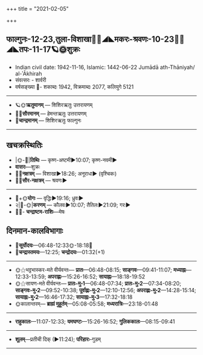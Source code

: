 +++
title = "2021-02-05"

+++
## फाल्गुनः-12-23,तुला-विशाखा🌛🌌◢◣मकरः-श्रवणः-10-23🌌🌞◢◣तपः-11-17🪐🌞शुक्रः
- Indian civil date: 1942-11-16, Islamic: 1442-06-22 Jumādā ath-Thāniyah/ al-ʾĀkhirah
- संवत्सरः - शार्वरी
- वर्षसङ्ख्या 🌛- शकाब्दः 1942, विक्रमाब्दः 2077, कलियुगे 5121
___________________
- 🪐🌞**ऋतुमानम्** — शिशिरऋतुः उत्तरायणम्
- 🌌🌞**सौरमानम्** — हेमन्तऋतुः उत्तरायणम्
- 🌛**चान्द्रमानम्** — शिशिरऋतुः फाल्गुनः
___________________


## खचक्रस्थितिः
- |🌞-🌛|**तिथिः** — कृष्ण-अष्टमी►10:07; कृष्ण-नवमी►  
- **वासरः**—शुक्रः  
- 🌌🌛**नक्षत्रम्** — विशाखा►18:26; अनूराधा► (वृश्चिकः)  
- 🌌🌞**सौर-नक्षत्रम्** — श्रवणः►  
___________________
- 🌛+🌞**योगः** — वृद्धिः►19:16; ध्रुवः►  
- २|🌛-🌞|**करणम्** — कौलवः►10:07; तैतिलः►21:09; गरः►  
- 🌌🌛- **चन्द्राष्टम-राशिः**—मेषः  


## दिनमान-कालविभागाः
- 🌅**सूर्योदयः**—06:48-12:33🌞️-18:18🌇  
- 🌛**चन्द्रास्तमयः**—12:25; **चन्द्रोदयः**—01:32(+1)  
___________________
- 🌞⚝भट्टभास्कर-मते वीर्यवन्तः— **प्रातः**—06:48-08:15; **साङ्गवः**—09:41-11:07; **मध्याह्नः**—12:33-13:59; **अपराह्णः**—15:26-16:52; **सायाह्नः**—18:18-19:52  
- 🌞⚝सायण-मते वीर्यवन्तः— **प्रातः-मु॰1**—06:48-07:34; **प्रातः-मु॰2**—07:34-08:20; **साङ्गवः-मु॰2**—09:52-10:38; **पूर्वाह्णः-मु॰2**—12:10-12:56; **अपराह्णः-मु॰2**—14:28-15:14; **सायाह्नः-मु॰2**—16:46-17:32; **सायाह्नः-मु॰3**—17:32-18:18  
- 🌞कालान्तरम्— **ब्राह्मं मुहूर्तम्**—05:08-05:58; **मध्यरात्रिः**—23:18-01:48  
___________________
- **राहुकालः**—11:07-12:33; **यमघण्टः**—15:26-16:52; **गुलिककालः**—08:15-09:41  
___________________
- **शूलम्**—प्रतीची दिक् (►11:24); **परिहारः**–गुडम्  
___________________
